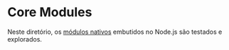 # Core Modules

Neste diretório, os [módulos nativos](https://nodejs.org/api/) embutidos no Node.js são testados e explorados.
